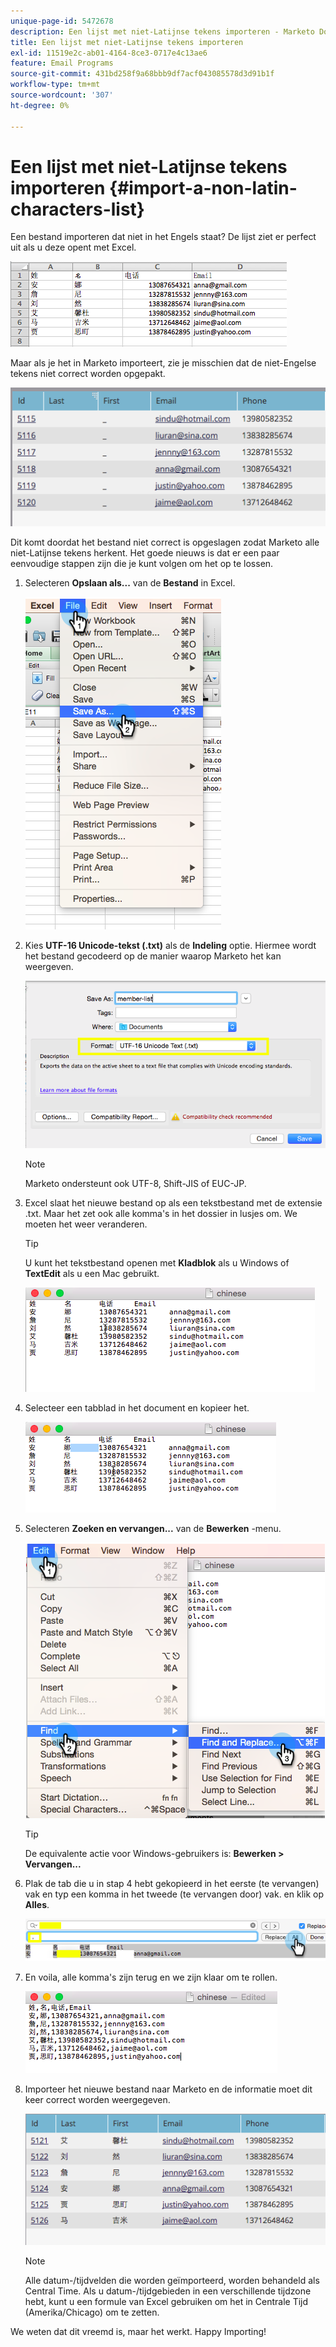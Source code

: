 ```yaml
---
unique-page-id: 5472678
description: Een lijst met niet-Latijnse tekens importeren - Marketo Docs - Productdocumentatie
title: Een lijst met niet-Latijnse tekens importeren
exl-id: 11519e2c-ab01-4164-8ce3-0717e4c13ae6
feature: Email Programs
source-git-commit: 431bd258f9a68bbb9df7acf043085578d3d91b1f
workflow-type: tm+mt
source-wordcount: '307'
ht-degree: 0%

---
```


# Een lijst met niet-Latijnse tekens importeren {#import-a-non-latin-characters-list}

Een bestand importeren dat niet in het Engels staat? De lijst ziet er perfect uit als u deze opent met Excel.

![](assets/image2015-2-10-9-3a34-3a57.png)

Maar als je het in Marketo importeert, zie je misschien dat de niet-Engelse tekens niet correct worden opgepakt.

![](assets/image2015-2-10-9-3a35-3a49.png)

Dit komt doordat het bestand niet correct is opgeslagen zodat Marketo alle niet-Latijnse tekens herkent. Het goede nieuws is dat er een paar eenvoudige stappen zijn die je kunt volgen om het op te lossen.

1. Selecteren **Opslaan als...** van de **Bestand** in Excel.

   ![](assets/image2015-2-10-9-3a46-3a44.png)

1. Kies **UTF-16 Unicode-tekst (.txt)** als de **Indeling** optie. Hiermee wordt het bestand gecodeerd op de manier waarop Marketo het kan weergeven.

   ![](assets/image2015-2-10-9-3a48-3a7.png)

   >[!NOTE]
   >
   >Marketo ondersteunt ook UTF-8, Shift-JIS of EUC-JP.

1. Excel slaat het nieuwe bestand op als een tekstbestand met de extensie .txt. Maar het zet ook alle komma&#39;s in het dossier in lusjes om. We moeten het weer veranderen.

   >[!TIP]
   >
   >U kunt het tekstbestand openen met **Kladblok** als u Windows of **TextEdit** als u een Mac gebruikt.

   ![](assets/image2015-2-10-9-3a51-3a41.png)

1. Selecteer een tabblad in het document en kopieer het.

   ![](assets/image2015-2-10-9-3a55-3a53.png)

1. Selecteren **Zoeken en vervangen...** van de **Bewerken** -menu.

   ![](assets/image2015-2-10-9-3a59-3a8.png)

   >[!TIP]
   >
   >De equivalente actie voor Windows-gebruikers is: **Bewerken > Vervangen...**

1. Plak de tab die u in stap 4 hebt gekopieerd in het eerste (te vervangen) vak en typ een komma in het tweede (te vervangen door) vak. en klik op **Alles**.

   ![](assets/image2015-2-10-10-3a8-3a53.png)

1. En voila, alle komma&#39;s zijn terug en we zijn klaar om te rollen.

   ![](assets/image2015-2-10-10-3a14-3a45.png)

1. Importeer het nieuwe bestand naar Marketo en de informatie moet dit keer correct worden weergegeven.

   ![](assets/image2015-2-10-10-3a16-3a9.png)

   >[!NOTE]
   >
   >Alle datum-/tijdvelden die worden geïmporteerd, worden behandeld als Central Time. Als u datum-/tijdgebieden in een verschillende tijdzone hebt, kunt u een formule van Excel gebruiken om het in Centrale Tijd (Amerika/Chicago) om te zetten.

We weten dat dit vreemd is, maar het werkt. Happy Importing!
